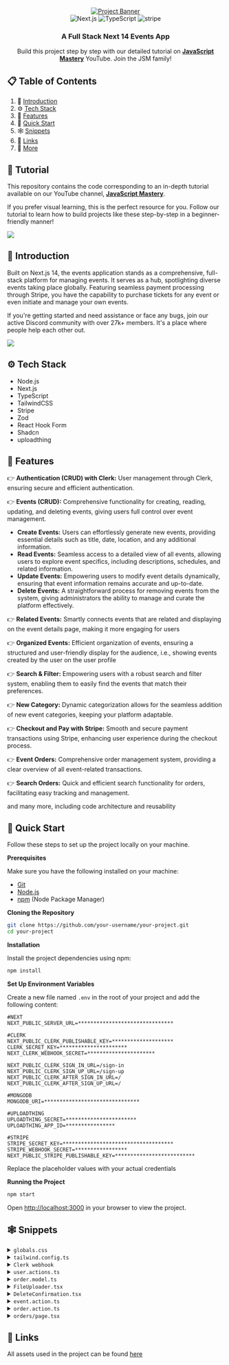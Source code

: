 <div align="center">
  <br />
    <a href="https://youtu.be/zgGhzuBZOQg" target="_blank">
      <img src="https://github.com/adrianhajdin/event_platform/assets/151519281/548975af-f0ed-4103-8834-fe93cf91862e" alt="Project Banner">
    </a>
  <br />

  <div>
    <img src="https://img.shields.io/badge/-Next_JS_14-black?style=for-the-badge&logoColor=white&logo=nextdotjs&color=000000" alt="Next.js" />
    <img src="https://img.shields.io/badge/-TypeScript-black?style=for-the-badge&logoColor=white&logo=typescript&color=3178C6" alt="TypeScript" />
    <img src="https://img.shields.io/badge/-Stripe-black?style=for-the-badge&logoColor=white&logo=stripe&color=008CDD" alt="stripe" />
  </div>

  <h3 align="center">A Full Stack Next 14 Events App</h3>

   <div align="center">
     Build this project step by step with our detailed tutorial on <a href="https://www.youtube.com/@javascriptmastery/videos" target="_blank"><b>JavaScript Mastery</b></a> YouTube. Join the JSM family!
    </div>
</div>

## 📋 <a name="table">Table of Contents</a>

1. 🤖 [Introduction](#introduction)
2. ⚙️ [Tech Stack](#tech-stack)
3. 🔋 [Features](#features)
4. 🤸 [Quick Start](#quick-start)
5. 🕸️ [Snippets](#snippets)
6. 🔗 [Links](#links)
7. 🚀 [More](#more)

## 🚨 Tutorial

This repository contains the code corresponding to an in-depth tutorial available on our YouTube channel, <a href="https://www.youtube.com/@javascriptmastery/videos" target="_blank"><b>JavaScript Mastery</b></a>. 

If you prefer visual learning, this is the perfect resource for you. Follow our tutorial to learn how to build projects like these step-by-step in a beginner-friendly manner!

<a href="https://youtu.be/zgGhzuBZOQg" target="_blank"><img src="https://github.com/sujatagunale/EasyRead/assets/151519281/1736fca5-a031-4854-8c09-bc110e3bc16d" /></a>

## <a name="introduction">🤖 Introduction</a>

Built on Next.js 14, the events application stands as a comprehensive, full-stack platform for managing events. It serves as a hub, spotlighting diverse events taking place globally. Featuring seamless payment processing through Stripe, you have the capability to purchase tickets for any event or even initiate and manage your own events.

If you're getting started and need assistance or face any bugs, join our active Discord community with over 27k+ members. It's a place where people help each other out.

<a href="https://discord.com/invite/n6EdbFJ" target="_blank"><img src="https://github.com/sujatagunale/EasyRead/assets/151519281/618f4872-1e10-42da-8213-1d69e486d02e" /></a>

## <a name="tech-stack">⚙️ Tech Stack</a>

- Node.js
- Next.js
- TypeScript
- TailwindCSS
- Stripe
- Zod
- React Hook Form
- Shadcn
- uploadthing

## <a name="features">🔋 Features</a>

👉 **Authentication (CRUD) with Clerk:** User management through Clerk, ensuring secure and efficient authentication.

👉 **Events (CRUD):** Comprehensive functionality for creating, reading, updating, and deleting events, giving users full control over event management.
- **Create Events:** Users can effortlessly generate new events, providing essential details such as title, date, location, and any additional information.
- **Read Events:** Seamless access to a detailed view of all events, allowing users to explore event specifics, including descriptions, schedules, and related information.
- **Update Events:** Empowering users to modify event details dynamically, ensuring that event information remains accurate and up-to-date.
- **Delete Events:** A straightforward process for removing events from the system, giving administrators the ability to manage and curate the platform effectively.
        
👉 **Related Events:** Smartly connects events that are related and displaying on the event details page, making it more engaging for users
    
👉 **Organized Events:** Efficient organization of events, ensuring a structured and user-friendly display for the audience, i.e., showing events created by the user on the user profile
    
👉 **Search & Filter:** Empowering users with a robust search and filter system, enabling them to easily find the events that match their preferences.
    
👉 **New Category:** Dynamic categorization allows for the seamless addition of new event categories, keeping your platform adaptable.
    
👉 **Checkout and Pay with Stripe:** Smooth and secure payment transactions using Stripe, enhancing user experience during the checkout process.
    
👉 **Event Orders:** Comprehensive order management system, providing a clear overview of all event-related transactions.
    
👉 **Search Orders:** Quick and efficient search functionality for orders, facilitating easy tracking and management.

and many more, including code architecture and reusability 

## <a name="quick-start">🤸 Quick Start</a>

Follow these steps to set up the project locally on your machine.

**Prerequisites**

Make sure you have the following installed on your machine:

- [Git](https://git-scm.com/)
- [Node.js](https://nodejs.org/en)
- [npm](https://www.npmjs.com/) (Node Package Manager)

**Cloning the Repository**

```bash
git clone https://github.com/your-username/your-project.git
cd your-project
```

**Installation**

Install the project dependencies using npm:

```bash
npm install
```

**Set Up Environment Variables**

Create a new file named `.env` in the root of your project and add the following content:

```env
#NEXT
NEXT_PUBLIC_SERVER_URL=*******************************

#CLERK
NEXT_PUBLIC_CLERK_PUBLISHABLE_KEY=********************
CLERK_SECRET_KEY=**********************
NEXT_CLERK_WEBHOOK_SECRET=**********************

NEXT_PUBLIC_CLERK_SIGN_IN_URL=/sign-in
NEXT_PUBLIC_CLERK_SIGN_UP_URL=/sign-up
NEXT_PUBLIC_CLERK_AFTER_SIGN_IN_URL=/
NEXT_PUBLIC_CLERK_AFTER_SIGN_UP_URL=/

#MONGODB
MONGODB_URI=*******************************

#UPLOADTHING
UPLOADTHING_SECRET=***********************
UPLOADTHING_APP_ID=****************

#STRIPE
STRIPE_SECRET_KEY=************************************
STRIPE_WEBHOOK_SECRET=*****************
NEXT_PUBLIC_STRIPE_PUBLISHABLE_KEY=**************************
```

Replace the placeholder values with your actual credentials 

**Running the Project**

```bash
npm start
```

Open [http://localhost:3000](http://localhost:3000) in your browser to view the project.

## <a name="snippets">🕸️ Snippets</a>

<details>
<summary><code>globals.css</code></summary>

```css
@tailwind base;
@tailwind components;
@tailwind utilities;

@layer base {
  :root {
    --background: 0 0% 100%;
    --foreground: 222.2 84% 4.9%;

    --card: 0 0% 100%;
    --card-foreground: 222.2 84% 4.9%;

    --popover: 0 0% 100%;
    --popover-foreground: 222.2 84% 4.9%;

    --primary: 222.2 47.4% 11.2%;
    --primary-foreground: 210 40% 98%;

    --secondary: 210 40% 96.1%;
    --secondary-foreground: 222.2 47.4% 11.2%;

    --muted: 210 40% 96.1%;
    --muted-foreground: 215.4 16.3% 46.9%;

    --accent: 210 40% 96.1%;
    --accent-foreground: 222.2 47.4% 11.2%;

    --destructive: 0 84.2% 60.2%;
    --destructive-foreground: 210 40% 98%;

    --border: 214.3 31.8% 91.4%;
    --input: 214.3 31.8% 91.4%;
    --ring: 222.2 84% 4.9%;

    --radius: 0.5rem;
  }

  .dark {
    --background: 222.2 84% 4.9%;
    --foreground: 210 40% 98%;

    --card: 222.2 84% 4.9%;
    --card-foreground: 210 40% 98%;

    --popover: 222.2 84% 4.9%;
    --popover-foreground: 210 40% 98%;

    --primary: 210 40% 98%;
    --primary-foreground: 222.2 47.4% 11.2%;

    --secondary: 217.2 32.6% 17.5%;
    --secondary-foreground: 210 40% 98%;

    --muted: 217.2 32.6% 17.5%;
    --muted-foreground: 215 20.2% 65.1%;

    --accent: 217.2 32.6% 17.5%;
    --accent-foreground: 210 40% 98%;

    --destructive: 0 62.8% 30.6%;
    --destructive-foreground: 210 40% 98%;

    --border: 217.2 32.6% 17.5%;
    --input: 217.2 32.6% 17.5%;
    --ring: 212.7 26.8% 83.9%;
  }
}

* {
  list-style: none;
  padding: 0;
  margin: 0;
  scroll-behavior: smooth;
}

body {
  font-family: var(--font-poppins)
}

.filter-grey {
  filter: brightness(0) saturate(100%) invert(47%) sepia(0%) saturate(217%)
    hue-rotate(32deg) brightness(98%) contrast(92%);
}

/* ========================================== TAILWIND STYLES */
@layer utilities {
  .wrapper {
    @apply max-w-7xl lg:mx-auto p-5 md:px-10 xl:px-0 w-full;
  }

  .flex-center {
    @apply flex justify-center items-center;
  }

  .flex-between {
    @apply flex justify-between items-center;
  }

  /* TYPOGRAPHY */
  /* 64 */
  .h1-bold {
    @apply font-bold text-[40px] leading-[48px] lg:text-[48px] lg:leading-[60px]  xl:text-[58px] xl:leading-[74px];
  }

  /* 40 */
  .h2-bold {
    @apply font-bold text-[32px] leading-[40px] lg:text-[36px] lg:leading-[44px] xl:text-[40px] xl:leading-[48px];
  }

  .h2-medium {
    @apply font-medium text-[32px] leading-[40px] lg:text-[36px] lg:leading-[44px] xl:text-[40px] xl:leading-[48px];
  }

  /* 36 */
  .h3-bold {
    @apply font-bold text-[28px] leading-[36px] md:text-[36px] md:leading-[44px];
  }

  .h3-medium {
    @apply font-medium text-[28px] leading-[36px] md:text-[36px] md:leading-[44px];
  }

  /* 32 */
  .h4-medium {
    @apply font-medium text-[32px] leading-[40px];
  }

  /* 28 */
  .h5-bold {
    @apply font-bold text-[28px] leading-[36px];
  }

  /* 24 */
  .p-bold-24 {
    @apply font-bold text-[24px] leading-[36px];
  }

  .p-medium-24 {
    @apply font-medium text-[24px] leading-[36px];
  }

  .p-regular-24 {
    @apply font-normal text-[24px] leading-[36px];
  }

  /* 20 */
  .p-bold-20 {
    @apply font-bold text-[20px] leading-[30px] tracking-[2%];
  }

  .p-semibold-20 {
    @apply text-[20px] font-semibold leading-[30px] tracking-[2%];
  }

  .p-medium-20 {
    @apply text-[20px] font-medium leading-[30px];
  }

  .p-regular-20 {
    @apply text-[20px] font-normal leading-[30px] tracking-[2%];
  }

  /* 18 */
  .p-semibold-18 {
    @apply text-[18px] font-semibold leading-[28px] tracking-[2%];
  }

  .p-medium-18 {
    @apply text-[18px] font-medium leading-[28px];
  }

  .p-regular-18 {
    @apply text-[18px] font-normal leading-[28px] tracking-[2%];
  }

  /* 16 */
  .p-bold-16 {
    @apply text-[16px] font-bold leading-[24px];
  }

  .p-medium-16 {
    @apply text-[16px] font-medium leading-[24px];
  }

  .p-regular-16 {
    @apply text-[16px] font-normal leading-[24px];
  }

  /* 14 */
  .p-semibold-14 {
    @apply text-[14px] font-semibold leading-[20px];
  }

  .p-medium-14 {
    @apply text-[14px] font-medium leading-[20px];
  }

  .p-regular-14 {
    @apply text-[14px] font-normal leading-[20px];
  }

  /* 12 */
  .p-medium-12 {
    @apply text-[12px] font-medium leading-[20px];
  }

  /* SHADCN OVERRIDES */
  .select-field {
    @apply w-full bg-grey-50 h-[54px] placeholder:text-grey-500 rounded-full p-regular-16 px-5 py-3 border-none focus-visible:ring-transparent focus:ring-transparent !important;
  }

  .input-field {
    @apply bg-grey-50 h-[54px] focus-visible:ring-offset-0 placeholder:text-grey-500 rounded-full p-regular-16 px-4 py-3 border-none focus-visible:ring-transparent !important;
  }

  .textarea {
    @apply bg-grey-50 flex flex-1 placeholder:text-grey-500 p-regular-16 px-5 py-3 border-none focus-visible:ring-transparent !important;
  }

  .button {
    @apply rounded-full h-[54px] p-regular-16;
  }

  .select-item {
    @apply py-3 cursor-pointer  focus:bg-primary-50;
  }

  .toggle-switch {
    @apply bg-gray-300 !important;
  }
}

/* ========================================== CLERK STYLES */
.cl-logoImage {
  height: 38px;
}

.cl-userButtonBox {
  flex-direction: row-reverse;
}

.cl-userButtonOuterIdentifier {
  font-size: 16px;
}

.cl-userButtonPopoverCard {
  right: 4px !important;
}

.cl-formButtonPrimary:hover,
.cl-formButtonPrimary:focus,
.cl-formButtonPrimary:active {
  background-color: #705CF7
}

/* ========================================== REACT-DATEPICKER STYLES */
.datePicker {
  width: 100%;
}

.react-datepicker__input-container input {
  background-color: transparent;
  width: 100%;
  outline: none;
  margin-left: 16px;
}

.react-datepicker__day--selected {
  background-color: #624cf5 !important;
  color: #ffffff !important;
  border-radius: 4px;
}

.react-datepicker__time-list-item--selected {
  background-color: #624cf5 !important;
}
```
</details>

<details>
<summary><code>tailwind.config.ts</code></summary>

```typescript
/** @type {import('tailwindcss').Config} */
import { withUt } from 'uploadthing/tw';

module.exports = withUt({
  darkMode: ['class'],
  content: [
    './pages/**/*.{ts,tsx}',
    './components/**/*.{ts,tsx}',
    './app/**/*.{ts,tsx}',
    './src/**/*.{ts,tsx}',
  ],
  theme: {
    container: {
      center: true,
      padding: '2rem',
      screens: {
        '2xl': '1400px',
      },
    },
    extend: {
      colors: {
        primary: {
          500: '#624CF5',
          50: ' #F6F8FD',
          DEFAULT: '#624CF5',
          foreground: 'hsl(var(--primary-foreground))',
        },
        coral: {
          500: '#15BF59',
        },

        grey: {
          600: '#545454', // Subdued - color name in figma
          500: '#757575',
          400: '#AFAFAF', // Disabled - color name in figma
          50: '#F6F6F6', // White Grey - color name in figma
        },
        black: '#000000',
        white: '#FFFFFF',
        border: 'hsl(var(--border))',
        input: 'hsl(var(--input))',
        ring: 'hsl(var(--ring))',
        foreground: 'hsl(var(--foreground))',
        secondary: {
          DEFAULT: 'hsl(var(--secondary))',
          foreground: 'hsl(var(--secondary-foreground))',
        },
        destructive: {
          DEFAULT: 'hsl(var(--destructive))',
          foreground: 'hsl(var(--destructive-foreground))',
        },
        muted: {
          DEFAULT: 'hsl(var(--muted))',
          foreground: 'hsl(var(--muted-foreground))',
        },
        accent: {
          DEFAULT: 'hsl(var(--accent))',
          foreground: 'hsl(var(--accent-foreground))',
        },
        popover: {
          DEFAULT: 'hsl(var(--popover))',
          foreground: 'hsl(var(--popover-foreground))',
        },
        card: {
          DEFAULT: 'hsl(var(--card))',
          foreground: 'hsl(var(--card-foreground))',
        },
      },
      fontFamily: {
        poppins: ['var(--font-poppins)'],
      },
      backgroundImage: {
        'dotted-pattern': "url('/assets/images/dotted-pattern.png')",
        'hero-img': "url('/assets/images/hero.png')",
      },
      borderRadius: {
        lg: 'var(--radius)',
        md: 'calc(var(--radius) - 2px)',
        sm: 'calc(var(--radius) - 4px)',
      },
      keyframes: {
        'accordion-down': {
          from: { height: '0' },
          to: { height: 'var(--radix-accordion-content-height)' },
        },
        'accordion-up': {
          from: { height: 'var(--radix-accordion-content-height)' },
          to: { height: '0' },
        },
      },
      animation: {
        'accordion-down': 'accordion-down 0.2s ease-out',
        'accordion-up': 'accordion-up 0.2s ease-out',
      },
    },
  },
  plugins: [require('tailwindcss-animate')],
});
```

</details>

<details>
<summary><code>Clerk webhook</code></summary>

```typescript
import { Webhook } from 'svix'
import { headers } from 'next/headers'
import { WebhookEvent } from '@clerk/nextjs/server'
import { createUser, deleteUser, updateUser } from '@/lib/actions/user.actions'
import { clerkClient } from '@clerk/nextjs'
import { NextResponse } from 'next/server'
 
export async function POST(req: Request) {
 
  // You can find this in the Clerk Dashboard -> Webhooks -> choose the webhook
  const WEBHOOK_SECRET = process.env.WEBHOOK_SECRET
 
  if (!WEBHOOK_SECRET) {
    throw new Error('Please add WEBHOOK_SECRET from Clerk Dashboard to .env or .env.local')
  }
 
  // Get the headers
  const headerPayload = headers();
  const svix_id = headerPayload.get("svix-id");
  const svix_timestamp = headerPayload.get("svix-timestamp");
  const svix_signature = headerPayload.get("svix-signature");
 
  // If there are no headers, error out
  if (!svix_id || !svix_timestamp || !svix_signature) {
    return new Response('Error occured -- no svix headers', {
      status: 400
    })
  }
 
  // Get the body
  const payload = await req.json()
  const body = JSON.stringify(payload);
 
  // Create a new Svix instance with your secret.
  const wh = new Webhook(WEBHOOK_SECRET);
 
  let evt: WebhookEvent
 
  // Verify the payload with the headers
  try {
    evt = wh.verify(body, {
      "svix-id": svix_id,
      "svix-timestamp": svix_timestamp,
      "svix-signature": svix_signature,
    }) as WebhookEvent
  } catch (err) {
    console.error('Error verifying webhook:', err);
    return new Response('Error occured', {
      status: 400
    })
  }
 
  // Get the ID and type
  const { id } = evt.data;
  const eventType = evt.type;
 
  if(eventType === 'user.created') {
    const { id, email_addresses, image_url, first_name, last_name, username } = evt.data;

    const user = {
      clerkId: id,
      email: email_addresses[0].email_address,
      username: username!,
      firstName: first_name,
      lastName: last_name,
      photo: image_url,
    }

    const newUser = await createUser(user);

    if(newUser) {
      await clerkClient.users.updateUserMetadata(id, {
        publicMetadata: {
          userId: newUser._id
        }
      })
    }

    return NextResponse.json({ message: 'OK', user: newUser })
  }

  if (eventType === 'user.updated') {
    const {id, image_url, first_name, last_name, username } = evt.data

    const user = {
      firstName: first_name,
      lastName: last_name,
      username: username!,
      photo: image_url,
    }

    const updatedUser = await updateUser(id, user)

    return NextResponse.json({ message: 'OK', user: updatedUser })
  }

  if (eventType === 'user.deleted') {
    const { id } = evt.data

    const deletedUser = await deleteUser(id!)

    return NextResponse.json({ message: 'OK', user: deletedUser })
  }
 
  return new Response('', { status: 200 })
}
```
</details>

<details>
<summary><code>user.actions.ts</code></summary>

```typescript
'use server'

import { revalidatePath } from 'next/cache'

import { connectToDatabase } from '@/lib/database'
import User from '@/lib/database/models/user.model'
import Order from '@/lib/database/models/order.model'
import Event from '@/lib/database/models/event.model'
import { handleError } from '@/lib/utils'

import { CreateUserParams, UpdateUserParams } from '@/types'

export async function createUser(user: CreateUserParams) {
  try {
    await connectToDatabase()

    const newUser = await User.create(user)
    return JSON.parse(JSON.stringify(newUser))
  } catch (error) {
    handleError(error)
  }
}

export async function getUserById(userId: string) {
  try {
    await connectToDatabase()

    const user = await User.findById(userId)

    if (!user) throw new Error('User not found')
    return JSON.parse(JSON.stringify(user))
  } catch (error) {
    handleError(error)
  }
}

export async function updateUser(clerkId: string, user: UpdateUserParams) {
  try {
    await connectToDatabase()

    const updatedUser = await User.findOneAndUpdate({ clerkId }, user, { new: true })

    if (!updatedUser) throw new Error('User update failed')
    return JSON.parse(JSON.stringify(updatedUser))
  } catch (error) {
    handleError(error)
  }
}

export async function deleteUser(clerkId: string) {
  try {
    await connectToDatabase()

    // Find user to delete
    const userToDelete = await User.findOne({ clerkId })

    if (!userToDelete) {
      throw new Error('User not found')
    }

    // Unlink relationships
    await Promise.all([
      // Update the 'events' collection to remove references to the user
      Event.updateMany(
        { _id: { $in: userToDelete.events } },
        { $pull: { organizer: userToDelete._id } }
      ),

      // Update the 'orders' collection to remove references to the user
      Order.updateMany({ _id: { $in: userToDelete.orders } }, { $unset: { buyer: 1 } }),
    ])

    // Delete user
    const deletedUser = await User.findByIdAndDelete(userToDelete._id)
    revalidatePath('/')

    return deletedUser ? JSON.parse(JSON.stringify(deletedUser)) : null
  } catch (error) {
    handleError(error)
  }
}
```
</details>

<details>
<summary><code>order.model.ts</code></summary>
  
```typescript
import { Schema, model, models, Document } from 'mongoose'

export interface IOrder extends Document {
  createdAt: Date
  stripeId: string
  totalAmount: string
  event: {
    _id: string
    title: string
  }
  buyer: {
    _id: string
    firstName: string
    lastName: string
  }
}

export type IOrderItem = {
  _id: string
  totalAmount: string
  createdAt: Date
  eventTitle: string
  eventId: string
  buyer: string
}

const OrderSchema = new Schema({
  createdAt: {
    type: Date,
    default: Date.now,
  },
  stripeId: {
    type: String,
    required: true,
    unique: true,
  },
  totalAmount: {
    type: String,
  },
  event: {
    type: Schema.Types.ObjectId,
    ref: 'Event',
  },
  buyer: {
    type: Schema.Types.ObjectId,
    ref: 'User',
  },
})

const Order = models.Order || model('Order', OrderSchema)

export default Order
```

</details>

<details>
<summary><code>FileUploader.tsx</code></summary>

```typescript
'use client'

import { useCallback, Dispatch, SetStateAction } from 'react'
import type { FileWithPath } from '@uploadthing/react'
import { useDropzone } from '@uploadthing/react/hooks'
import { generateClientDropzoneAccept } from 'uploadthing/client'

import { Button } from '@/components/ui/button'
import { convertFileToUrl } from '@/lib/utils'

type FileUploaderProps = {
  onFieldChange: (url: string) => void
  imageUrl: string
  setFiles: Dispatch<SetStateAction<File[]>>
}

export function FileUploader({ imageUrl, onFieldChange, setFiles }: FileUploaderProps) {
  const onDrop = useCallback((acceptedFiles: FileWithPath[]) => {
    setFiles(acceptedFiles)
    onFieldChange(convertFileToUrl(acceptedFiles[0]))
  }, [])

  const { getRootProps, getInputProps } = useDropzone({
    onDrop,
    accept: 'image/*' ? generateClientDropzoneAccept(['image/*']) : undefined,
  })

  return (
    <div
      {...getRootProps()}
      className="flex-center bg-dark-3 flex h-72 cursor-pointer flex-col overflow-hidden rounded-xl bg-grey-50">
      <input {...getInputProps()} className="cursor-pointer" />

      {imageUrl ? (
        <div className="flex h-full w-full flex-1 justify-center ">
          <img
            src={imageUrl}
            alt="image"
            width={250}
            height={250}
            className="w-full object-cover object-center"
          />
        </div>
      ) : (
        <div className="flex-center flex-col py-5 text-grey-500">
          <img src="/assets/icons/upload.svg" width={77} height={77} alt="file upload" />
          <h3 className="mb-2 mt-2">Drag photo here</h3>
          <p className="p-medium-12 mb-4">SVG, PNG, JPG</p>
          <Button type="button" className="rounded-full">
            Select from computer
          </Button>
        </div>
      )}
    </div>
  )
}
```

</details>

<details>
<summary><code>DeleteConfirmation.tsx</code></summary>

```typescript
'use client'

import { useTransition } from 'react'
import { usePathname } from 'next/navigation'
import Image from 'next/image'

import {
  AlertDialog,
  AlertDialogAction,
  AlertDialogCancel,
  AlertDialogContent,
  AlertDialogDescription,
  AlertDialogFooter,
  AlertDialogHeader,
  AlertDialogTitle,
  AlertDialogTrigger,
} from '@/components/ui/alert-dialog'

import { deleteEvent } from '@/lib/actions/event.actions'

export const DeleteConfirmation = ({ eventId }: { eventId: string }) => {
  const pathname = usePathname()
  let [isPending, startTransition] = useTransition()

  return (
    <AlertDialog>
      <AlertDialogTrigger>
        <Image src="/assets/icons/delete.svg" alt="edit" width={20} height={20} />
      </AlertDialogTrigger>

      <AlertDialogContent className="bg-white">
        <AlertDialogHeader>
          <AlertDialogTitle>Are you sure you want to delete?</AlertDialogTitle>
          <AlertDialogDescription className="p-regular-16 text-grey-600">
            This will permanently delete this event
          </AlertDialogDescription>
        </AlertDialogHeader>

        <AlertDialogFooter>
          <AlertDialogCancel>Cancel</AlertDialogCancel>

          <AlertDialogAction
            onClick={() =>
              startTransition(async () => {
                await deleteEvent({ eventId, path: pathname })
              })
            }>
            {isPending ? 'Deleting...' : 'Delete'}
          </AlertDialogAction>
        </AlertDialogFooter>
      </AlertDialogContent>
    </AlertDialog>
  )
}
```

</details>

<details>
<summary><code>event.action.ts</code></summary>

```typescript
'use server'

import { revalidatePath } from 'next/cache'

import { connectToDatabase } from '@/lib/database'
import Event from '@/lib/database/models/event.model'
import User from '@/lib/database/models/user.model'
import Category from '@/lib/database/models/category.model'
import { handleError } from '@/lib/utils'

import {
  CreateEventParams,
  UpdateEventParams,
  DeleteEventParams,
  GetAllEventsParams,
  GetEventsByUserParams,
  GetRelatedEventsByCategoryParams,
} from '@/types'

const getCategoryByName = async (name: string) => {
  return Category.findOne({ name: { $regex: name, $options: 'i' } })
}

const populateEvent = (query: any) => {
  return query
    .populate({ path: 'organizer', model: User, select: '_id firstName lastName' })
    .populate({ path: 'category', model: Category, select: '_id name' })
}

// CREATE
export async function createEvent({ userId, event, path }: CreateEventParams) {
  try {
    await connectToDatabase()

    const organizer = await User.findById(userId)
    if (!organizer) throw new Error('Organizer not found')

    const newEvent = await Event.create({ ...event, category: event.categoryId, organizer: userId })
    revalidatePath(path)

    return JSON.parse(JSON.stringify(newEvent))
  } catch (error) {
    handleError(error)
  }
}

// GET ONE EVENT BY ID
export async function getEventById(eventId: string) {
  try {
    await connectToDatabase()

    const event = await populateEvent(Event.findById(eventId))

    if (!event) throw new Error('Event not found')

    return JSON.parse(JSON.stringify(event))
  } catch (error) {
    handleError(error)
  }
}

// UPDATE
export async function updateEvent({ userId, event, path }: UpdateEventParams) {
  try {
    await connectToDatabase()

    const eventToUpdate = await Event.findById(event._id)
    if (!eventToUpdate || eventToUpdate.organizer.toHexString() !== userId) {
      throw new Error('Unauthorized or event not found')
    }

    const updatedEvent = await Event.findByIdAndUpdate(
      event._id,
      { ...event, category: event.categoryId },
      { new: true }
    )
    revalidatePath(path)

    return JSON.parse(JSON.stringify(updatedEvent))
  } catch (error) {
    handleError(error)
  }
}

// DELETE
export async function deleteEvent({ eventId, path }: DeleteEventParams) {
  try {
    await connectToDatabase()

    const deletedEvent = await Event.findByIdAndDelete(eventId)
    if (deletedEvent) revalidatePath(path)
  } catch (error) {
    handleError(error)
  }
}

// GET ALL EVENTS
export async function getAllEvents({ query, limit = 6, page, category }: GetAllEventsParams) {
  try {
    await connectToDatabase()

    const titleCondition = query ? { title: { $regex: query, $options: 'i' } } : {}
    const categoryCondition = category ? await getCategoryByName(category) : null
    const conditions = {
      $and: [titleCondition, categoryCondition ? { category: categoryCondition._id } : {}],
    }

    const skipAmount = (Number(page) - 1) * limit
    const eventsQuery = Event.find(conditions)
      .sort({ createdAt: 'desc' })
      .skip(skipAmount)
      .limit(limit)

    const events = await populateEvent(eventsQuery)
    const eventsCount = await Event.countDocuments(conditions)

    return {
      data: JSON.parse(JSON.stringify(events)),
      totalPages: Math.ceil(eventsCount / limit),
    }
  } catch (error) {
    handleError(error)
  }
}

// GET EVENTS BY ORGANIZER
export async function getEventsByUser({ userId, limit = 6, page }: GetEventsByUserParams) {
  try {
    await connectToDatabase()

    const conditions = { organizer: userId }
    const skipAmount = (page - 1) * limit

    const eventsQuery = Event.find(conditions)
      .sort({ createdAt: 'desc' })
      .skip(skipAmount)
      .limit(limit)

    const events = await populateEvent(eventsQuery)
    const eventsCount = await Event.countDocuments(conditions)

    return { data: JSON.parse(JSON.stringify(events)), totalPages: Math.ceil(eventsCount / limit) }
  } catch (error) {
    handleError(error)
  }
}

// GET RELATED EVENTS: EVENTS WITH SAME CATEGORY
export async function getRelatedEventsByCategory({
  categoryId,
  eventId,
  limit = 3,
  page = 1,
}: GetRelatedEventsByCategoryParams) {
  try {
    await connectToDatabase()

    const skipAmount = (Number(page) - 1) * limit
    const conditions = { $and: [{ category: categoryId }, { _id: { $ne: eventId } }] }

    const eventsQuery = Event.find(conditions)
      .sort({ createdAt: 'desc' })
      .skip(skipAmount)
      .limit(limit)

    const events = await populateEvent(eventsQuery)
    const eventsCount = await Event.countDocuments(conditions)

    return { data: JSON.parse(JSON.stringify(events)), totalPages: Math.ceil(eventsCount / limit) }
  } catch (error) {
    handleError(error)
  }
}
```

</details>

<details>
<summary><code>order.action.ts</code></summary>

```typescript
"use server"

import Stripe from 'stripe';
import { CheckoutOrderParams, CreateOrderParams, GetOrdersByEventParams, GetOrdersByUserParams } from "@/types"
import { redirect } from 'next/navigation';
import { handleError } from '../utils';
import { connectToDatabase } from '../database';
import Order from '../database/models/order.model';
import Event from '../database/models/event.model';
import {ObjectId} from 'mongodb';
import User from '../database/models/user.model';

export const checkoutOrder = async (order: CheckoutOrderParams) => {
  const stripe = new Stripe(process.env.STRIPE_SECRET_KEY!);

  const price = order.isFree ? 0 : Number(order.price) * 100;

  try {
    const session = await stripe.checkout.sessions.create({
      line_items: [
        {
          price_data: {
            currency: 'usd',
            unit_amount: price,
            product_data: {
              name: order.eventTitle
            }
          },
          quantity: 1
        },
      ],
      metadata: {
        eventId: order.eventId,
        buyerId: order.buyerId,
      },
      mode: 'payment',
      success_url: `${process.env.NEXT_PUBLIC_SERVER_URL}/profile`,
      cancel_url: `${process.env.NEXT_PUBLIC_SERVER_URL}/`,
    });

    redirect(session.url!)
  } catch (error) {
    throw error;
  }
}

export const createOrder = async (order: CreateOrderParams) => {
  try {
    await connectToDatabase();
    
    const newOrder = await Order.create({
      ...order,
      event: order.eventId,
      buyer: order.buyerId,
    });

    return JSON.parse(JSON.stringify(newOrder));
  } catch (error) {
    handleError(error);
  }
}

// GET ORDERS BY EVENT
export async function getOrdersByEvent({ searchString, eventId }: GetOrdersByEventParams) {
  try {
    await connectToDatabase()

    if (!eventId) throw new Error('Event ID is required')
    const eventObjectId = new ObjectId(eventId)

    const orders = await Order.aggregate([
      {
        $lookup: {
          from: 'users',
          localField: 'buyer',
          foreignField: '_id',
          as: 'buyer',
        },
      },
      {
        $unwind: '$buyer',
      },
      {
        $lookup: {
          from: 'events',
          localField: 'event',
          foreignField: '_id',
          as: 'event',
        },
      },
      {
        $unwind: '$event',
      },
      {
        $project: {
          _id: 1,
          totalAmount: 1,
          createdAt: 1,
          eventTitle: '$event.title',
          eventId: '$event._id',
          buyer: {
            $concat: ['$buyer.firstName', ' ', '$buyer.lastName'],
          },
        },
      },
      {
        $match: {
          $and: [{ eventId: eventObjectId }, { buyer: { $regex: RegExp(searchString, 'i') } }],
        },
      },
    ])

    return JSON.parse(JSON.stringify(orders))
  } catch (error) {
    handleError(error)
  }
}

// GET ORDERS BY USER
export async function getOrdersByUser({ userId, limit = 3, page }: GetOrdersByUserParams) {
  try {
    await connectToDatabase()

    const skipAmount = (Number(page) - 1) * limit
    const conditions = { buyer: userId }

    const orders = await Order.distinct('event._id')
      .find(conditions)
      .sort({ createdAt: 'desc' })
      .skip(skipAmount)
      .limit(limit)
      .populate({
        path: 'event',
        model: Event,
        populate: {
          path: 'organizer',
          model: User,
          select: '_id firstName lastName',
        },
      })

    const ordersCount = await Order.distinct('event._id').countDocuments(conditions)

    return { data: JSON.parse(JSON.stringify(orders)), totalPages: Math.ceil(ordersCount / limit) }
  } catch (error) {
    handleError(error)
  }
}
```

</details>

<details>
<summary><code>orders/page.tsx</code></summary>

```typescript
import Search  from '@/components/shared/Search'
import { getOrdersByEvent } from '@/lib/actions/order.actions'
import { formatDateTime, formatPrice } from '@/lib/utils'
import { SearchParamProps } from '@/types'
import { IOrderItem } from '@/lib/database/models/order.model'

const Orders = async ({ searchParams }: SearchParamProps) => {
  const eventId = (searchParams?.eventId as string) || ''
  const searchText = (searchParams?.query as string) || ''

  const orders = await getOrdersByEvent({ eventId, searchString: searchText })

  return (
    <>
      <section className=" bg-primary-50 bg-dotted-pattern bg-cover bg-center py-5 md:py-10">
        <h3 className="wrapper h3-bold text-center sm:text-left ">Orders</h3>
      </section>

      <section className="wrapper mt-8">
        <Search placeholder="Search buyer name..." />
      </section>

      <section className="wrapper overflow-x-auto">
        <table className="w-full border-collapse border-t">
          <thead>
            <tr className="p-medium-14 border-b text-grey-500">
              <th className="min-w-[250px] py-3 text-left">Order ID</th>
              <th className="min-w-[200px] flex-1 py-3 pr-4 text-left">Event Title</th>
              <th className="min-w-[150px] py-3 text-left">Buyer</th>
              <th className="min-w-[100px] py-3 text-left">Created</th>
              <th className="min-w-[100px] py-3 text-right">Amount</th>
            </tr>
          </thead>
          <tbody>
            {orders && orders.length === 0 ? (
              <tr className="border-b">
                <td colSpan={5} className="py-4 text-center text-gray-500">
                  No orders found.
                </td>
              </tr>
            ) : (
              <>
                {orders &&
                  orders.map((row: IOrderItem) => (
                    <tr
                      key={row._id}
                      className="p-regular-14 lg:p-regular-16 border-b "
                      style={{ boxSizing: 'border-box' }}>
                      <td className="min-w-[250px] py-4 text-primary-500">{row._id}</td>
                      <td className="min-w-[200px] flex-1 py-4 pr-4">{row.eventTitle}</td>
                      <td className="min-w-[150px] py-4">{row.buyer}</td>
                      <td className="min-w-[100px] py-4">
                        {formatDateTime(row.createdAt).dateTime}
                      </td>
                      <td className="min-w-[100px] py-4 text-right">
                        {formatPrice(row.totalAmount)}
                      </td>
                    </tr>
                  ))}
              </>
            )}
          </tbody>
        </table>
      </section>
    </>
  )
}

export default Orders
```

</details>

## <a name="links">🔗 Links</a>

All assets used in the project can be found [here](https://drive.google.com/file/d/1hoRwUtTFIiuOXPw-SDYj6wk4hZTMcYmL/view?usp=sharing)